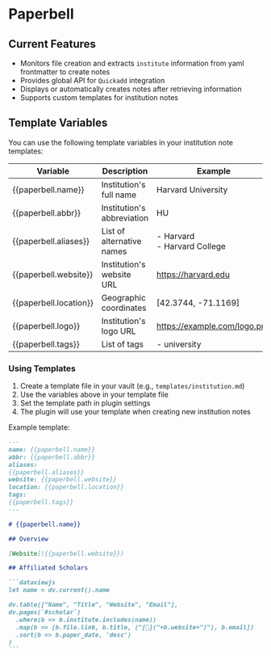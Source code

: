 # Paperbell

## Current Features

- Monitors file creation and extracts `institute` information from yaml frontmatter to create notes
- Provides global API for `Quickadd` integration
- Displays or automatically creates notes after retrieving information
- Supports custom templates for institution notes

## Template Variables

You can use the following template variables in your institution note templates:

| Variable | Description | Example |
|----------|-------------|---------|
| {{paperbell.name}} | Institution's full name | Harvard University |
| {{paperbell.abbr}} | Institution's abbreviation | HU |
| {{paperbell.aliases}} | List of alternative names | - Harvard<br>- Harvard College |
| {{paperbell.website}} | Institution's website URL | https://harvard.edu |
| {{paperbell.location}} | Geographic coordinates | [42.3744, -71.1169] |
| {{paperbell.logo}} | Institution's logo URL | https://example.com/logo.png |
| {{paperbell.tags}} | List of tags | - university |

### Using Templates

1. Create a template file in your vault (e.g., `templates/institution.md`)
2. Use the variables above in your template file
3. Set the template path in plugin settings
4. The plugin will use your template when creating new institution notes

Example template:
````markdown
---
name: {{paperbell.name}}
abbr: {{paperbell.abbr}}
aliases: 
{{paperbell.aliases}}
website: {{paperbell.website}}
location: {{paperbell.location}}
tags: 
{{paperbell.tags}}
---

# {{paperbell.name}}

## Overview

[Website]({{paperbell.website}})

## Affiliated Scholars

```dataviewjs
let name = dv.current().name

dv.table(["Name", "Title", "Website", "Email"],
dv.pages(`#scholar`)
  .where(b => b.institute.includes(name))
  .map(b => [b.file.link, b.title, ("[🔗]("+b.website+")"), b.email])
  .sort(b => b.paper_date, 'desc')
)
```
````
